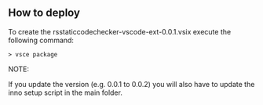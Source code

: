 ## How to deploy

To create the rsstaticcodechecker-vscode-ext-0.0.1.vsix execute the following command:

```
> vsce package
```

NOTE:

If you update the version (e.g. 0.0.1 to 0.0.2) you will also have to update the inno setup script in the main folder.
